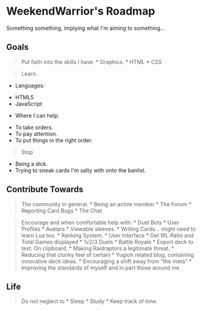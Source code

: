 # WeekendWarrior's Roadmap
Something something, implying what I'm aiming to something...

## Goals
> Put faith into the skills I have.
	* Graphics.
	* HTML
	* CSS

> Learn.
- Languages:
* HTML5
* JavaScript

- Where I can help.
* To take orders.
* To pay attention.
* To put things in the right order.

> Stop
* Being a dick.
* Trying to sneak cards I'm salty with onto the banlist.

## Contribute Towards
> The community in general.
	* Being an active member
	* The Forum
	* Reporting Card Bugs
	* The Chat

> Encourage and when comfortable help with:
	* Duel Bots
	* User Profiles
	* Avatars
	* Viewable sleeves.
	* Writing Cards... might need to learn Lua too.
	* Ranking System.
	* User Interface
	* Get WL Ratio and Total Games displayed
	* 1v2/3 Duels
	* Battle Royale
	* Export deck to text. On clipboard.
	* Making Raidraptors a legitimate threat.
	* Reducing that clunky feel of certain 
	* Yugioh related blog, containing innovative deck ideas.
	* Encouraging a shift away from "the meta"
	* Improving the standards of myself and in part those around me.

## Life
> Do not neglect to
	* Sleep
	* Study
	* Keep track of time.